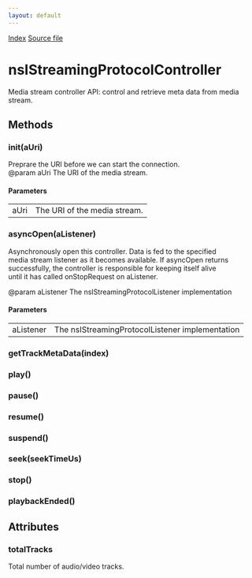 ```yaml
---
layout: default
---
```

<div id='links'><a href="../index.html">Index</a>
<a href="http://dxr.mozilla.org/mozilla-central/source/netwerk/base/public/nsIStreamingProtocolController.idl">Source file</a>
</div>

# nsIStreamingProtocolController #
  
Media stream controller API: control and retrieve meta data from media stream.  
  

## Methods ##

### init(aUri) ###
  
Preprare the URI before we can start the connection.  
@param aUri The URI of the media stream.  
  

#### Parameters ####

<table>

<tr>
<td>aUri</td>
<td>The URI of the media stream.  
</td>
</tr>

</table>

### asyncOpen(aListener) ###
  
Asynchronously open this controller.  Data is fed to the specified  
media stream listener as it becomes available. If asyncOpen returns  
successfully, the controller is responsible for keeping itself alive  
until it has called onStopRequest on aListener.  
  
@param aListener The nsIStreamingProtocolListener implementation  
  

#### Parameters ####

<table>

<tr>
<td>aListener</td>
<td>The nsIStreamingProtocolListener implementation  
</td>
</tr>

</table>

### getTrackMetaData(index) ###

### play() ###

### pause() ###

### resume() ###

### suspend() ###

### seek(seekTimeUs) ###

### stop() ###

### playbackEnded() ###

## Attributes ##

### totalTracks ###
  
Total number of audio/video tracks.  
  
